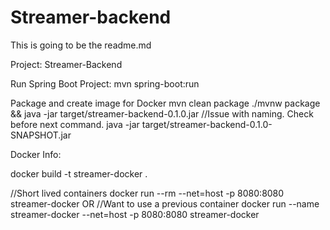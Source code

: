 # Streamer-backend

This is going to be the readme.md

Project: Streamer-Backend

Run Spring Boot Project:
mvn spring-boot:run

Package and create image for Docker
mvn clean package
./mvnw package && java -jar target/streamer-backend-0.1.0.jar //Issue with naming. Check before next command.
java -jar target/streamer-backend-0.1.0-SNAPSHOT.jar  


Docker Info:

docker build -t streamer-docker .

//Short lived containers
docker run --rm --net=host -p 8080:8080 streamer-docker
OR
//Want to use a previous container
docker run --name streamer-docker --net=host -p 8080:8080 streamer-docker
